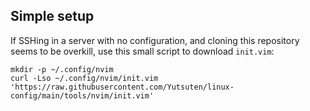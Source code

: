 ## Simple setup

If SSHing in a server with no configuration,
and cloning this repository seems to be overkill,
use this small script to download `init.vim`:

```shell
mkdir -p ~/.config/nvim
curl -Lso ~/.config/nvim/init.vim 'https://raw.githubusercontent.com/Yutsuten/linux-config/main/tools/nvim/init.vim'
```
